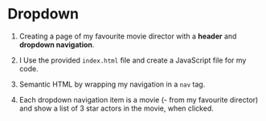 # Dropdown

1. Creating a page of my favourite movie director with a **header** and **dropdown navigation**.

2. I Use the provided `index.html` file and create a JavaScript file for my code.

3. Semantic HTML by wrapping my navigation in a `nav` tag.

4. Each dropdown navigation item is a movie (- from my favourite director) and show a list of 3 star actors in the movie, when clicked.



